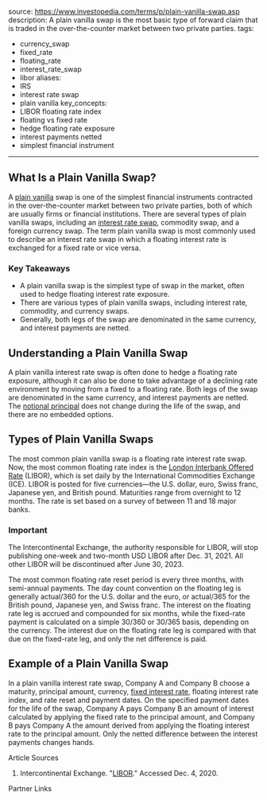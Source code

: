  
source: https://www.investopedia.com/terms/p/plain-vanilla-swap.asp
description: A plain vanilla swap is the most basic type of forward claim that is
  traded in the over-the-counter market between two private parties.
tags:
  - currency_swap
  - fixed_rate
  - floating_rate
  - interest_rate_swap
  - libor
aliases:
  - IRS
  - interest rate swap
  - plain vanilla
key_concepts:
  - LIBOR floating rate index
  - floating vs fixed rate
  - hedge floating rate exposure
  - interest payments netted
  - simplest financial instrument
---


## What Is a Plain Vanilla Swap?

A [plain vanilla](https://www.investopedia.com/terms/p/plainvanilla.asp) swap is one of the simplest financial instruments contracted in the over-the-counter market between two private parties, both of which are usually firms or financial institutions. There are several types of plain vanilla swaps, including an [interest rate swap](https://www.investopedia.com/terms/i/interestrateswap.asp), commodity swap, and a foreign currency swap. The term plain vanilla swap is most commonly used to describe an interest rate swap in which a floating interest rate is exchanged for a fixed rate or vice versa.

### Key Takeaways

- A plain vanilla swap is the simplest type of swap in the market, often used to hedge floating interest rate exposure.
- There are various types of plain vanilla swaps, including interest rate, commodity, and currency swaps.
- Generally, both legs of the swap are denominated in the same currency, and interest payments are netted.

## Understanding a Plain Vanilla Swap

A plain vanilla interest rate swap is often done to hedge a floating rate exposure, although it can also be done to take advantage of a declining rate environment by moving from a fixed to a floating rate. Both legs of the swap are denominated in the same currency, and interest payments are netted. The [notional principal](https://www.investopedia.com/terms/n/notionalprincipalamount.asp) does not change during the life of the swap, and there are no embedded options.

## Types of Plain Vanilla Swaps

The most common plain vanilla swap is a floating rate interest rate swap. Now, the most common floating rate index is the [London Interbank Offered Rate](https://www.investopedia.com/terms/l/libor.asp) (LIBOR), which is set daily by the International Commodities Exchange (ICE). LIBOR is posted for five currencies—the U.S. dollar, euro, Swiss franc, Japanese yen, and British pound. Maturities range from overnight to 12 months. The rate is set based on a survey of between 11 and 18 major banks.

### Important

The Intercontinental Exchange, the authority responsible for LIBOR, will stop publishing one-week and two-month USD LIBOR after Dec. 31, 2021. All other LIBOR will be discontinued after June 30, 2023.

The most common floating rate reset period is every three months, with semi-annual payments. The day count convention on the floating leg is generally actual/360 for the U.S. dollar and the euro, or actual/365 for the British pound, Japanese yen, and Swiss franc. The interest on the floating rate leg is accrued and compounded for six months, while the fixed-rate payment is calculated on a simple 30/360 or 30/365 basis, depending on the currency. The interest due on the floating rate leg is compared with that due on the fixed-rate leg, and only the net difference is paid.

## Example of a Plain Vanilla Swap

In a plain vanilla interest rate swap, Company A and Company B choose a maturity, principal amount, currency, [fixed interest rate](https://www.investopedia.com/terms/f/fixedinterestrate.asp), floating interest rate index, and rate reset and payment dates. On the specified payment dates for the life of the swap, Company A pays Company B an amount of interest calculated by applying the fixed rate to the principal amount, and Company B pays Company A the amount derived from applying the floating interest rate to the principal amount. Only the netted difference between the interest payments changes hands.

Article Sources

1. Intercontinental Exchange. "[LIBOR](https://www.theice.com/iba/libor)." Accessed Dec. 4, 2020.

Partner Links